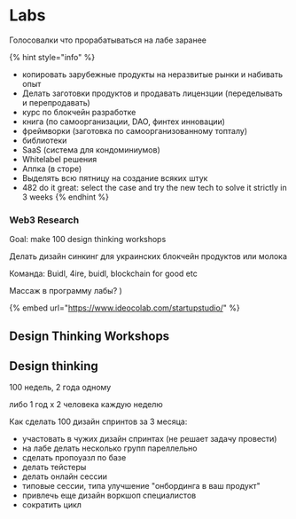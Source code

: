# Labs

Голосовалки что прорабатываться на лабе заранее



{% hint style="info" %}
* копировать зарубежные продукты на неразвитые рынки и набивать опыт
* Делать заготовки продуктов и продавать лицензции \(переделывать и перепродавать\)
* курс по блокчейн разработке
* книга \(по самоорганизации, DAO, финтех инновации\)
* фреймворки \(заготовка по самоорганизованному топталу\)
* библиотеки
* SaaS \(система для кондоминиумов\)
* Whitelabel решения
* Аппка \(в сторе\)
* Выделять всю пятницу на создание всяких штук
* 482 do it great: select the case and try the new tech to solve it strictly in 3 weeks
{% endhint %}

### Web3 Research

Goal: make 100 design thinking workshops

Делать дизайн синкинг для украинских блокчейн продуктов или молока

Команда: Buidl, 4ire, buidl, blockchain for good etc

Массаж в программу лабы? \)

{% embed url="https://www.ideocolab.com/startupstudio/" %}

## Design Thinking Workshops



## Design thinking <a id="FintechInnovators-Designthinking"></a>

100 недель, 2 года одному

либо 1 год х 2 человека каждую неделю

Как сделать 100 дизайн спринтов за 3 месяца:

* участовать в чужих дизайн спринтах \(не решает задачу провести\)
* на лабе делать несколько групп пареллельно
* сделать пропоуазл по базе
* делать тейстеры
* делать онлайн сессии
* типовые сессии, типа улучшение "онбординга в ваш продукт"
* привлечь еще дизайн воркшоп специалистов
* сократить цикл

